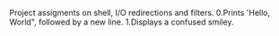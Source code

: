 Project assigments on shell, I/O redirections and filters.
0.Prints 'Hello, World", followed by a new line.
1.Displays a confused smiley.
